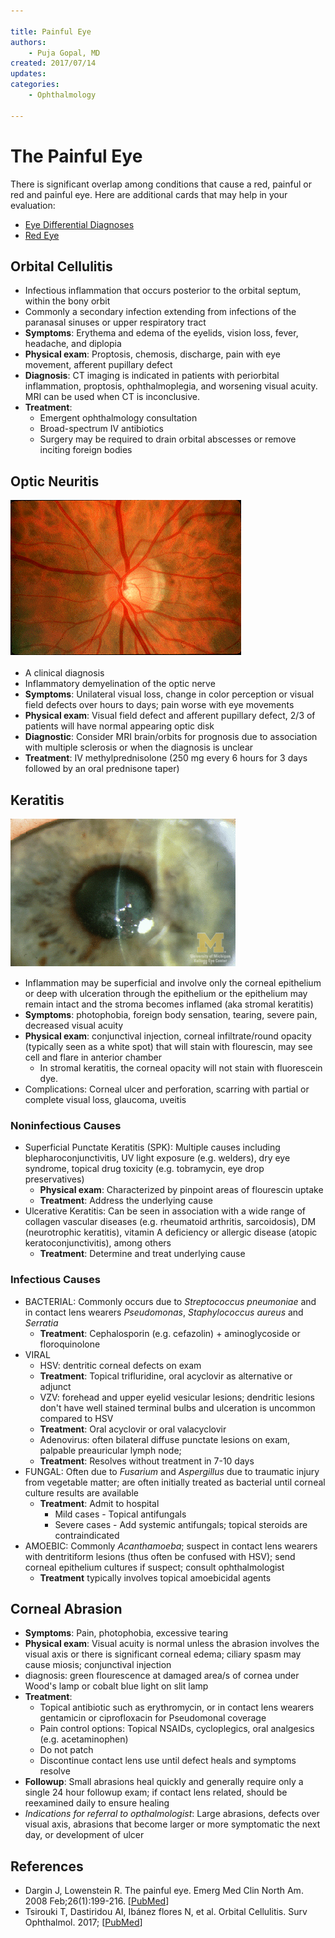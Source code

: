 ```yaml
---

title: Painful Eye
authors:
    - Puja Gopal, MD
created: 2017/07/14
updates: 
categories:
    - Ophthalmology
 
---
```

# The Painful Eye

There is significant overlap among conditions that cause a red, painful or red and painful eye. Here are additional cards that may help in your evaluation:

- [Eye Differential Diagnoses](/cards/eye-ddx)
- [Red Eye](/cards/red-eye)

## Orbital Cellulitis

- Infectious inflammation that occurs posterior to the orbital septum, within the bony orbit
- Commonly a secondary infection extending from infections of the paranasal sinuses or upper respiratory tract
- **Symptoms**: Erythema and edema of the eyelids, vision loss, fever, headache, and diplopia
- **Physical exam**: Proptosis, chemosis, discharge, pain with eye movement, afferent pupillary defect
- **Diagnosis**: CT imaging is indicated in patients with periorbital inflammation, proptosis, ophthalmoplegia, and worsening visual acuity. MRI can be used when CT is inconclusive.
- **Treatment**: 
	- Emergent ophthalmology consultation
	- Broad-spectrum IV antibiotics
	- Surgery may be required to drain orbital abscesses or remove inciting foreign bodies

## Optic Neuritis

![normal optic disc in optic neuritis photo](image-1.png)

- A clinical diagnosis
- Inflammatory demyelination of the optic nerve
- **Symptoms**: Unilateral visual loss, change in color perception or visual field defects over hours to days; pain worse with eye movements
- **Physical exam**: Visual field defect and afferent pupillary defect, 2/3 of patients will have normal appearing optic disk 
- **Diagnostic**: Consider MRI brain/orbits for prognosis due to association with multiple sclerosis or when the diagnosis is unclear
- **Treatment**: IV methylprednisolone (250 mg every 6 hours for 3 days followed by an oral prednisone taper)

## Keratitis

![keratitis photo](image-2.png)

- Inflammation may be superficial and involve only the corneal epithelium or deep with ulceration through the epithelium or the epithelium may remain intact and the stroma becomes inflamed (aka stromal keratitis)
- **Symptoms**: photophobia, foreign body sensation, tearing, severe pain, decreased visual acuity
- **Physical exam**: conjunctival injection, corneal infiltrate/round opacity (typically seen as a white spot) that will stain with flourescin, may see cell and flare in anterior chamber
	- In stromal keratitis, the corneal opacity will not stain with fluorescein dye.
- Complications: Corneal ulcer and perforation, scarring with partial or complete visual loss, glaucoma, uveitis

### Noninfectious Causes

- Superficial Punctate Keratitis (SPK): Multiple causes including blepharoconjunctivitis, UV light exposure (e.g. welders), dry eye syndrome, topical drug toxicity (e.g. tobramycin, eye drop preservatives)
	- **Physical exam**: Characterized by pinpoint areas of flourescin uptake
	- **Treatment**: Address the underlying cause
- Ulcerative Keratitis: Can be seen in association with a wide range of collagen vascular diseases (e.g. rheumatoid arthritis, sarcoidosis), DM (neurotrophic keratitis), vitamin A deficiency or allergic disease (atopic keratoconjunctivitis), among others 
  - **Treatment**: Determine and treat underlying cause

### Infectious Causes
- BACTERIAL: Commonly occurs due to _Streptococcus pneumoniae_ and in contact lens wearers _Pseudomonas_, _Staphylococcus aureus_ and _Serratia_
	- **Treatment**: Cephalosporin (e.g. cefazolin) + aminoglycoside or floroquinolone
- VIRAL
	- HSV: dentritic corneal defects on exam
    - **Treatment**: Topical trifluridine, oral acyclovir as alternative or adjunct 
	- VZV: forehead and upper eyelid vesicular lesions; dendritic lesions don't have well stained terminal bulbs and ulceration is uncommon compared to HSV
    - **Treatment**: Oral acyclovir or oral valacyclovir
	- Adenovirus: often bilateral diffuse punctate lesions on exam, palpable preauricular lymph node; 
    - **Treatment**: Resolves without treatment in 7-10 days
- FUNGAL: Often due to _Fusarium_ and _Aspergillus_ due to traumatic injury from vegetable matter; are often initially treated as bacterial until corneal culture results are available
  - **Treatment**: Admit to hospital
    - Mild cases - Topical antifungals
    - Severe cases - Add systemic antifungals; topical steroids are contraindicated
- AMOEBIC: Commonly _Acanthamoeba_; suspect in contact lens wearers with dentritiform lesions (thus often be confused with HSV); send corneal epithelium cultures if suspect; consult ophthalmologist
  - **Treatment** typically involves topical amoebicidal agents

## Corneal Abrasion
- **Symptoms**: Pain, photophobia, excessive tearing
- **Physical exam**: Visual acuity is normal unless the abrasion involves the visual axis or there is significant corneal edema; ciliary spasm may cause miosis; conjunctival injection
- diagnosis: green flourescence at damaged area/s of cornea under Wood's lamp or cobalt blue light on slit lamp
- **Treatment**: 
  - Topical antibiotic such as erythromycin, or in contact lens wearers gentamicin or ciprofloxacin for Pseudomonal coverage
  - Pain control options: Topical NSAIDs, cycloplegics, oral analgesics (e.g. acetaminophen)
  - Do not patch
  - Discontinue contact lens use until defect heals and symptoms resolve
- **Followup**: Small abrasions heal quickly and generally require only a single 24 hour followup exam; if contact lens related, should be reexamined daily to ensure healing
- _Indications for referral to opthalmologist_: Large abrasions, defects over visual axis, abrasions that become larger or more symptomatic the next day, or development of ulcer

## References

- Dargin J, Lowenstein R. The painful eye. Emerg Med Clin North Am. 2008 Feb;26(1):199-216. [[PubMed](https://www.ncbi.nlm.nih.gov/pubmed/18249263)]
- Tsirouki T, Dastiridou AI, Ibánez flores N, et al. Orbital Cellulitis. Surv Ophthalmol. 2017; [[PubMed](https://www.ncbi.nlm.nih.gov/pubmed/29248536)]
